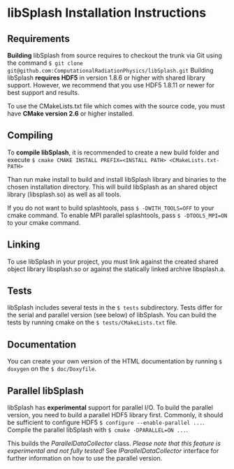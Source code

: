 libSplash Installation Instructions
===================================

Requirements
------------

**Building** libSplash from source requires to checkout the trunk via Git
using the command
`$ git clone git@github.com:ComputationalRadiationPhysics/libSplash.git`
Building libSplash **requires HDF5** in version 1.8.6 or higher with shared library support.
However, we recommend that you use HDF5 1.8.11 or newer for best support and results.

To use the CMakeLists.txt file which comes with the source code, you must have
**CMake version 2.6** or higher installed.



Compiling
---------

To **compile libSplash**, it is recommended to create a new build folder and execute
`$ cmake CMAKE INSTALL PREFIX=<INSTALL PATH> <CMakeLists.txt-PATH>`

Than run make install to build and install libSplash library and binaries to the chosen
installation directory. This will build libSplash as an shared object library (libsplash.so)
as well as all tools.

If you do not want to build splashtools, pass `$ -DWITH_TOOLS=OFF` to your cmake command.
To enable MPI parallel splashtools, pass `$ -DTOOLS_MPI=ON` to your cmake command.


Linking
-------

To use libSplash in your project, you must link against the created shared object library
libsplash.so or against the statically linked archive libsplash.a.


Tests
-----

libSplash includes several tests in the `$ tests` subdirectory.
Tests differ for the serial and parallel version (see below) of libSplash.
You can build the tests by running cmake on the `$ tests/CMakeLists.txt` file.


Documentation
-------------

You can create your own version of the HTML documentation by running
`$ doxygen` on the `$ doc/Doxyfile`.


Parallel libSplash
------------------

libSplash has **experimental** support for parallel I/O.
To build the parallel version, you need to build a parallel HDF5 library first.
Commonly, it should be sufficient to configure HDF5 `$ configure --enable-parallel ...`.
Compile the parallel libSplash with `$ cmake -DPARALLEL=ON ...`.

This builds the *ParallelDataCollector* class.
*Please note that this feature is experimental and not fully tested!*
See *IParallelDataCollector* interface for further information on how to use the parallel version.